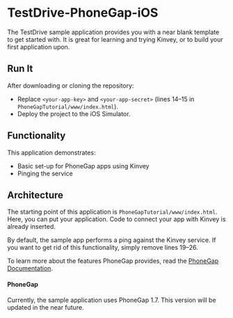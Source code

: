 # TestDrive-PhoneGap-iOS
The TestDrive sample application provides you with a near blank template to get started with. It is great for learning and trying Kinvey, or to build your first application upon.

## Run It
After downloading or cloning the repository:

* Replace `<your-app-key>` and `<your-app-secret>` (lines 14–15 in `PhoneGapTutorial/www/index.html`).
* Deploy the project to the iOS Simulator.

## Functionality
This application demonstrates:

* Basic set-up for PhoneGap apps using Kinvey
* Pinging the service

## Architecture
The starting point of this application is `PhoneGapTutorial/www/index.html`. Here, you can put your application. Code to connect your app with Kinvey is already inserted.

By default, the sample app performs a ping against the Kinvey service. If you want to get rid of this functionality, simply remove lines 19–26.

To learn more about the features PhoneGap provides, read the [PhoneGap Documentation](http://docs.phonegap.com).

#### PhoneGap
Currently, the sample application uses PhoneGap 1.7. This version will be updated in the near future.